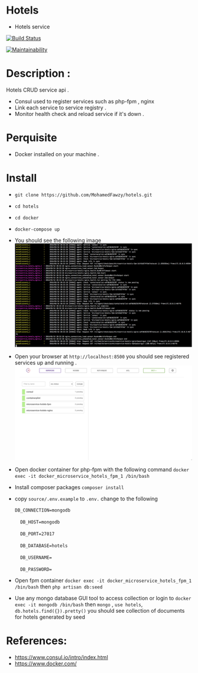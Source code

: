 # Hotels
- Hotels service

[![Build Status](https://travis-ci.org/MohamedFawzy/hotels.svg?branch=master)](https://travis-ci.org/MohamedFawzy/hotels)


[![Maintainability](https://api.codeclimate.com/v1/badges/9eb1f9c146b11e2fec8c/maintainability)](https://codeclimate.com/github/MohamedFawzy/hotels/maintainability)
# Description :
Hotels CRUD service api . 
- Consul used to register services such as php-fpm , nginx
- Link each service to service registry .
- Monitor health check and reload service if it's down .

# Perquisite
- Docker installed on your machine .


# Install
- `git clone https://github.com/MohamedFawzy/hotels.git`
- `cd hotels`
- `cd docker`
- `docker-compose up`
- You should see the following image
![alt text](https://raw.githubusercontent.com/MohamedFawzy/hotels/master/images/consul.png)
- Open your browser at `http://localhost:8500` you should see registered services up and running .
![alt text](https://raw.githubusercontent.com/MohamedFawzy/hotels/master/images/consul-interface.png)

- Open docker container for php-fpm with the following command `docker exec -it docker_microservice_hotels_fpm_1 /bin/bash`
- Install composer packages `composer install`
- copy `source/.env.example` to `.env.` change to the following
  
  ```
  DB_CONNECTION=mongodb
  
    DB_HOST=mongodb
    
    DB_PORT=27017
    
    DB_DATABASE=hotels
    
    DB_USERNAME=
    
    DB_PASSWORD=
    ```

- Open fpm container `docker exec -it docker_microservice_hotels_fpm_1 /bin/bash` then `php artisan db:seed`
- Use any mongo database GUI tool to access collection or login to `docker exec -it mongodb /bin/bash` then `mongo` , `use hotels`, `db.hotels.find({}).pretty()` you should see collection of documents for hotels generated by seed

# References:

- https://www.consul.io/intro/index.html
- https://www.docker.com/
